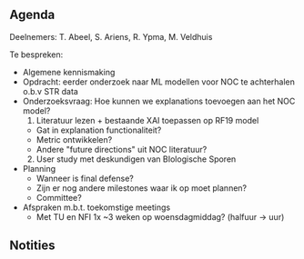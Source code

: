 ## Agenda

Deelnemers: T. Abeel, S. Ariens, R. Ypma, M. Veldhuis

Te bespreken:
* Algemene kennismaking
* Opdracht: eerder onderzoek naar ML modellen voor NOC te achterhalen o.b.v STR data
* Onderzoeksvraag: Hoe kunnen we explanations toevoegen aan het NOC model?
  1. Literatuur lezen + bestaande XAI toepassen op RF19 model
  * Gat in explanation functionaliteit?
  * Metric ontwikkelen?
  * Andere "future directions" uit NOC literatuur?
  2. User study met deskundigen van BIologische Sporen
* Planning
  * Wanneer is final defense?
  * Zijn er nog andere milestones waar ik op moet plannen?
  * Committee?
* Afspraken m.b.t. toekomstige meetings
  * Met TU en NFI 1x ~3 weken op woensdagmiddag? (halfuur -> uur)

## Notities
